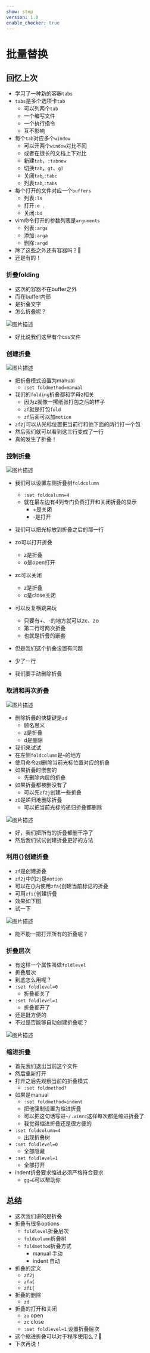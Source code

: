 ```yaml
---
show: step
version: 1.0
enable_checker: true
---
```


# 批量替换

## 回忆上次

- 学习了一种新的容器`tabs`
- `tabs`是多个选项卡`tab`
	- 可以列两个`tab`
	- 一个编写文件
	- 一个执行指令
	- 互不影响
- 每个`tab`对应多个`window`
	- 可以开两个`window`对比不同
	- 或者在很长的文档上下对比
	- 新建`tab`，`:tabnew`
	- 切换`tab`，`gt`、`gT`
	- 关闭`tab`,`:tabc`
	- 列表`tab`,`:tabs`
- 每个打开的文件对应一个`buffers`
	- 列表`:ls`
	- 打开`:e .`
	- 关闭`:bd`
- vim命令打开的参数列表是`arguments`
	- 列表`:args`
	- 添加`:arga`
	- 删除`:argd`
- 除了这些之外还有容器吗？🤔
- 还是有的！

### 折叠folding
- 这次的容器不在buffer之外
- 而在buffer内部
- 是折叠文字
- 怎么折叠呢？

![图片描述](https://doc.shiyanlou.com/courses/uid1190679-20210723-1627051713865)

- 好比说我们这里有个css文件

### 创建折叠

![图片描述](https://doc.shiyanlou.com/courses/uid1190679-20210723-1627051997859)

- 把折叠模式设置为manual
	- `:set foldmethod=manual`
- 我们的`folding`折叠都和字母z相关
	- 因为z就像一摞纸张打包之后的样子
	- `zf`就是打包`fold`
	- `zf`后面可以加`motion`
- `zf2j`可以从光标位置把当前行和他下面的两行打一个包
- 然后我们就可以看到这三行变成了一行
- 真的发生了折叠！

### 控制折叠

![图片描述](https://doc.shiyanlou.com/courses/uid1190679-20210723-1627052411049)

- 我们可以设置左侧折叠树`foldcolumn`
	- `:set foldcolumn=4`
	- 就在最左边有4列专门负责打开和关闭折叠的显示
		- +是关闭
		- -是打开

- 我们可以把光标放到折叠之后的那一行
- zo可以打开折叠
	- z是折叠
	- o是open打开
- zc可以关闭
	- z是折叠
	- c是close关闭
- 可以反复横跳来玩
	- 只要有+、-的地方就可以zc、zo
	- 第二行可两次折叠
	- 也就是折叠的嵌套
- 但是我们这个折叠设置有问题
- 少了一行
- 我们要手动删除折叠

### 取消和再次折叠

![图片描述](https://doc.shiyanlou.com/courses/uid1190679-20210724-1627084786031)

- 删除折叠的快捷键是`zd`
	- 顾名思义
	- z是折叠
	- d是删除
- 我们来试试
- 在左侧`foldcolumn`是`+`的地方
- 使用命令zd删除当前光标位置对应的折叠
- 如果折叠时嵌套的
	- 先删除内层的折叠
- 如果折叠都被删没有了
	- 可以先`zf2j`创建一些折叠
- `zD`是递归地删除折叠
	- 可以把当前光标的递归折叠都删除

![图片描述](https://doc.shiyanlou.com/courses/uid1190679-20210724-1627085128856)

- 好，我们把所有的折叠都删干净了
- 然后我们试试创建折叠更好的方法

### 利用{}创建折叠

- `zf`是创建折叠
- `zf2j`中的`2j`是`motion`
- 可以在{}内使用`zfa{`创建当前标记的折叠
- 可用`zfi{`创建折叠
- 效果如下图
- 试一下

![图片描述](https://doc.shiyanlou.com/courses/uid1190679-20210724-1627085419692)

- 能不能一把打开所有的折叠呢？

### 折叠层次

- 有这样一个属性叫做`foldlevel`
- 折叠层次
- 到底怎么用呢？
- `:set foldlevel=0`
	- 折叠都关了
- `:set foldlevel=1`
	- 折叠都开了
- 还是挺方便的
- 不过是否能够自动创建折叠呢？
	
![图片描述](https://doc.shiyanlou.com/courses/uid1190679-20210724-1627086064715)

### 缩进折叠

- 首先我们退出当前这个文件
- 然后重新打开
- 打开之后先观察当前的折叠模式
	- `:set foldmethod?`
- 如果是manual
	- `:set foldmethod=indent`
	- 把他强制设置为缩进折叠
	- 可以把这句话写进`~/.vimrc`这样每次都是缩进折叠了
	- 我觉得缩进折叠还是很方便的
- `:set foldcolumn=4`
	- 出现折叠树
- `:set foldlevel=0`
	- 全部隐藏
- `:set foldlevel=1`
	- 全部打开
- indent折叠要求缩进必须严格符合要求
	- `gg=G`可以帮助你
	
## 总结

- 这次我们讲的是折叠
- 折叠有很多options
	- `foldlevel`折叠层次
	- `foldcolumn`折叠树
	- `foldmethod`折叠方式
		- manual 手动
		- indent 自动
- 折叠的定义
	- `zf2j`
	- `zfa{`
	- `zfi{`
- 折叠的删除
	- `zd`
- 折叠的打开和关闭
	- `zo` open
	- `zc` close
	- `:set foldlevel=1` 设置折叠层次
- 这个缩进折叠可以对于程序使用么？🤔
- 下次再说！





